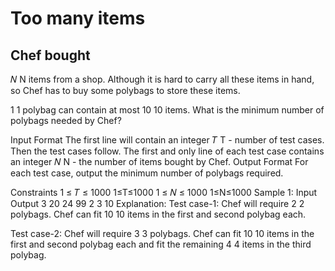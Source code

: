 # Too many items
## Chef bought 
𝑁
N items from a shop. Although it is hard to carry all these items in hand, so Chef has to buy some polybags to store these items.

1
1 polybag can contain at most 
10
10 items. What is the minimum number of polybags needed by Chef?

Input Format
The first line will contain an integer 
𝑇
T - number of test cases. Then the test cases follow.
The first and only line of each test case contains an integer 
𝑁
N - the number of items bought by Chef.
Output Format
For each test case, output the minimum number of polybags required.

Constraints
1
≤
𝑇
≤
1000
1≤T≤1000
1
≤
𝑁
≤
1000
1≤N≤1000
Sample 1:
Input
Output
3
20
24
99
2
3
10
Explanation:
Test case-1: Chef will require 
2
2 polybags. Chef can fit 
10
10 items in the first and second polybag each.

Test case-2: Chef will require 
3
3 polybags. Chef can fit 
10
10 items in the first and second polybag each and fit the remaining 
4
4 items in the third polybag.